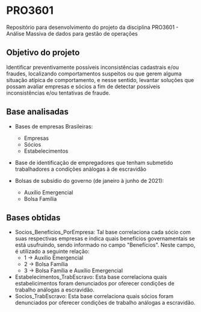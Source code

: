 # PRO3601
Repositório para desenvolvimento do projeto da disciplina  PRO3601 - Análise Massiva de dados para gestão de operações

## Objetivo do projeto
Identificar preventivamente possíveis inconsistências cadastrais e/ou fraudes, localizando comportamentos suspeitos ou que gerem alguma  situação atípica de comportamento, e nesse sentido, levantar soluções que possam avaliar empresas e sócios a fim de detectar possíveis inconsistências e/ou tentativas de fraude.

## Base analisadas
- Bases de empresas Brasileiras:
  - Empresas
  - Sócios
  - Estabelecimentos


- Base de identificação de empregadores que tenham submetido trabalhadores a condições anàlogas à de escravidão

- Bolsas de subsídio do governo (de janeiro à junho de 2021):
  - Auxílio Emergencial
  - Bolsa Família

## Bases obtidas
- Socios_Beneficios_PorEmpresa: Tal base correlaciona cada sócio com suas respectivas empresas e indica quais benefícios governamentais se está usufruindo, sendo informado no campo "Benefícios". Neste campo, é utilizado a seguinte relação:
  - 1 -> Auxílio Emergencial
  - 2 -> Bolsa Família
  - 3 -> Bolsa Família e Auxílio Emergencial
- Estabelecimentos_TrabEscravo: Esta base correlaciona quais estabelicimentos foram denunciados por oferecer condições de trabalho análogas a escravidão.
- Socios_TrabEscravo: Esta base correlaciona quais sócios foram denunciados por oferecer condições de trabalho análogas a escravidão.

